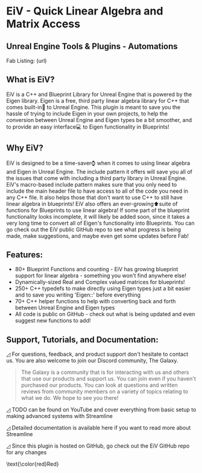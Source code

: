 # EiV - Quick Linear Algebra and Matrix Access
## Unreal Engine Tools & Plugins - Automations
Fab Listing: (url)

## What is EiV?

EiV is a C++ and Blueprint Library for Unreal Engine that is powered by the Eigen library. Eigen is a free, third party linear algebra library for C++ that comes built-in🔧 to Unreal Engine. This plugin is meant to save you the hassle of trying to include Eigen in your own projects, to help the conversion between Unreal Engine and Eigen types be a bit smoother, and to provide an easy interface💻 to Eigen functionality in Blueprints! 

## Why EiV?

EiV is designed to be a time-saver⌚ when it comes to using linear algebra and Eigen in Unreal Engine. The include pattern it offers will save you all of the issues that come with including a third party library in Unreal Engine. EiV's macro-based include pattern makes sure that you only need to include the main header file to have access to all of the code you need in any C++ file. It also helps those that don't want to use C++ to still have linear algebra in blueprints! EiV also offers an ever-growing⬆️suite of functions for Blueprints to use linear algebra! If some part of the blueprint functionality looks incomplete, it will likely be added soon, since it takes a very long time to convert all of Eigen's functionality into Blueprints. You can go check out the EiV public GitHub repo to see what progress is being made, make suggestions, and maybe even get some updates before Fab!

## Features:
* 80+ Blueprint Functions and counting - EiV has growing blueprint support for linear algebra - something you won't find anywhere else!
* Dynamically-sized Real and Complex valued matrices for blueprints!
* 250+ C++ typedefs to make directly using Eigen types just a bit easier and to save you writing 'Eigen::' before everything
* 70+ C++ helper functions to help with converting back and forth between Unreal Engine and Eigen types
* All code is public on GitHub - check out what is being updated and even suggest new functions to add!

## Support, Tutorials, and Documentation:

◿ For questions, feedback, and product support don't hesitate to contact us. You are also welcome to join our Discord community, The Galaxy.
> The Galaxy is a community that is for interacting with us and others that use our products and support us. You can join even if you haven't
purchased our products. You can look at questions and written reviews from community members on a variety of topics relating to
what we do. We hope to see you there!

◿ TODO can be found on YouTube and cover everything from basic setup to making advanced systems with Streamline

◿ Detailed documentation is available here if you want to read more about Streamline

◿ Since this plugin is hosted on GitHub, go check out the EiV GitHub repo for any changes


\text{\color{red}Red}
